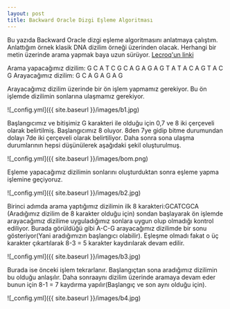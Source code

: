 ```yaml
---
layout: post
title: Backward Oracle Dizgi Eşleme Algoritması
---
```


Bu yazıda Backward Oracle dizgi eşleme algoritmasını anlatmaya çalıştım. Anlattığım örnek klasik DNA dizilim örneği üzerinden olacak. Herhangi bir metin üzerinde arama yapmak baya uzun sürüyor.
[ Lecroq'un linki](http://www-igm.univ-mlv.fr/~lecroq/string/bom.html) 

Arama yapacağımız dizilim: G C A T C G C A G A G A G T A T A C A G T A C G
Arayacağımız dizilim: G C A G A G A G

Arayacağımız dizilim üzerinde bir ön işlem yapmamız gerekiyor. Bu ön işlemde dizilimin sonlarına ulaşmamız gerekiyor.


![_config.yml]({{ site.baseurl }}/images/b1.jpg)

Başlangıcımız ve bitişimiz G karakteri ile olduğu için 0,7 ve 8 iki çerçeveli olarak belirtilmiş. Başlangıcımız 8 oluyor. 8den 7ye gidip bitme durumundan dolayı 7de iki çerçeveli olarak belirtiliyor.
Daha sonra sona ulaşma durumlarının hepsi düşünülerek aşağıdaki şekil oluşturulmuş.



![_config.yml]({{ site.baseurl }}/images/bom.png)

Eşleme yapacağımız dizilimin sonlarını oluşturduktan sonra eşleme yapma işlemine geçiyoruz.

![_config.yml]({{ site.baseurl }}/images/b2.jpg)

Birinci adımda arama yaptığımız dizilimin ilk 8 karakteri:GCATCGCA (Aradığımız dizilim de 8 karakter olduğu için)  sondan başlayarak ön işlemde arayacağımız dizilime uyguladığımız sonlara uygun olup olmadığı kontrol ediliyor. Burada görüldüğü gibi A-C-G arayacağımız dizilimde bir sonu gösteriyor(Yani aradığımızın başlangıcı olabilir). Eşleşme olmadı fakat o üç karakter çıkartılarak 8-3 = 5 karakter kaydırılarak devam edilir.

![_config.yml]({{ site.baseurl }}/images/b3.jpg)

Burada ise önceki işlem tekrarlanır. Başlangıçtan sona  aradığımız dizilimin bu olduğu anlaşılır. Daha sonraaynı dizilim üzerinde aramaya devam eder bunun için 8-1 = 7 kaydırma yapılır(Başlangıç ve son aynı olduğu için).

![_config.yml]({{ site.baseurl }}/images/b4.jpg)
